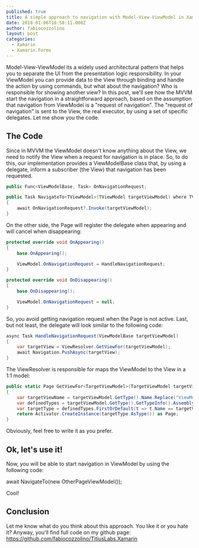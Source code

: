 ```yaml
---
published: true
title: A simple approach to navigation with Model-View-ViewModel in Xamarin.Forms
date: 2018-01-06T16:58:11.000Z
author: fabiocozzolino
layout: post
categories:
  - Xamarin
  - Xamarin.Forms
---
```

Model-View-ViewModel its a widely used architectural pattern that helps you to separate the UI from the presentation logic responsibility. In your ViewModel you can provide data to the View through binding and handle the action by using commands, but what about the navigation? Who is responsible for showing another view?
In this post, we'll see how the MVVM start the navigation in a straightforward approach, based on the assumption that navigation from ViewModel is a "request of navigation". The "request of navigation" is sent to the View, the real executor, by using a set of specific delegates.
Let me show you the code.

## The Code
Since in MVVM the ViewModel doesn't know anything about the View, we need to notify the View when a request for navigation is in place. So, to do this, our implementation provides a ViewModelBase class that, by using a delegate, inform a subscriber (the View) that navigation has been requested. 
~~~ csharp
public Func<ViewModelBase, Task> OnNavigationRequest;

public Task NavigateTo<TViewModel>(TViewModel targetViewModel) where TViewModel : ViewModelBase
{
    await OnNavigationRequest?.Invoke(targetViewModel);
}
~~~ 
On the other side, the Page will register the delegate when appearing and will cancel when disappearing:
~~~ csharp
protected override void OnAppearing()
{
    base.OnAppearing();

    ViewModel.OnNavigationRequest = HandleNavigationRequest;
}

protected override void OnDisappearing()
{
    base.OnDisappearing();

    ViewModel.OnNavigationRequest = null;
}
~~~ 
So, you avoid getting navigation request when the Page is not active. Last, but not least, the delegate will look similar to the following code:
~~~ csharp
async Task HandleNavigationRequest(ViewModelBase targetViewModel)
{
    var targetView = ViewResolver.GetViewFor(targetViewModel);
    await Navigation.PushAsync(targetView);
}
~~~ 
The ViewResolver is responsible for maps the ViewModel to the View in a 1:1 model:
~~~ csharp
public static Page GetViewFor<TargetViewModel>(TargetViewModel targetViewModel) where TargetViewModel : ViewModelBase, new()
{
    var targetViewName = targetViewModel.GetType().Name.Replace("ViewModel", "Page");
    var definedTypes = targetViewModel.GetType().GetTypeInfo().Assembly.DefinedTypes;
    var targetType = definedTypes.FirstOrDefault(t => t.Name == targetViewName);
    return Activator.CreateInstance(targetType.AsType()) as Page;
}
~~~ 
Obviously, feel free to write it as you prefer.

## Ok, let's use it!
Now, you will be able to start navigation in ViewModel by using the following code:

await NavigateTo(new OtherPageViewModel());

Cool!

## Conclusion
Let me know what do you think about this approach. You like it or you hate it? Anyway, you'll find full code on my github page: https://github.com/fabiocozzolino/TitiusLabs.Xamarin
